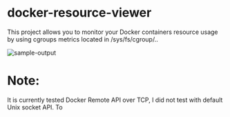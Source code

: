 docker-resource-viewer
======================

This project allows you to monitor your Docker containers resource usage by using cgroups metrics located in /sys/fs/cgroup/..  

![sample-output](https://raw.githubusercontent.com/mustafaakin/docker-resource-viewer/master/example.gif)

# Note: 

It is currently tested Docker Remote API over TCP, I did not test with default Unix socket API. To 

